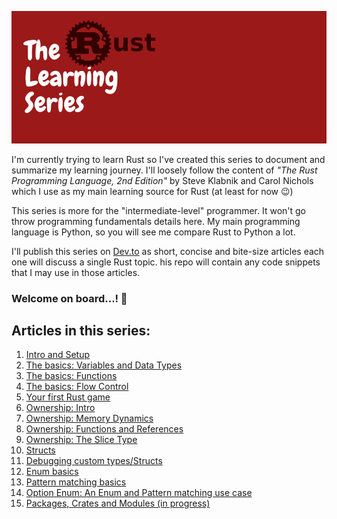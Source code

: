 ![header](assets/main/Rust%20series.png)  

I'm currently trying to learn Rust so I've created this series to document and summarize my learning journey. I'll loosely follow the content of _"The Rust Programming Language, 2nd Edition"_ by Steve Klabnik and Carol Nichols which I use as my main learning source for Rust (at least for now 😉)  

This series is more for the "intermediate-level" programmer. It won't go throw programming fundamentals details here. My main programming language is Python, so you will see me compare Rust to Python a lot.  

I'll publish this series on [Dev.to](https://dev.to) as short, concise and bite-size articles each one will discuss a single Rust topic. his repo will contain any code snippets that I may use in those articles.  
  
### Welcome on board...! 🤗

## Articles in this series:
1. [Intro and Setup](https://dev.to/fadygrab/learning-rust-1-intro-and-setup-5a77)
2. [The basics: Variables and Data Types](https://dev.to/fadygrab/learning-rust-02-the-basics-variables-and-data-types-429b)
3. [The basics: Functions](https://dev.to/fadygrab/learning-rust-03-the-basics-functions-4d92)
4. [The basics: Flow Control](https://dev.to/fadygrab/learning-rust-04-the-basics-flow-control-3eog)
5. [Your first Rust game](https://dev.to/fadygrab/learning-rust-05-your-first-rust-game-guess-the-number-25dn)
6. [Ownership: Intro](https://dev.to/fadygrab/learning-rust-06-ownership-part-1-28pb)
7. [Ownership: Memory Dynamics](https://dev.to/fadygrab/learning-rust-06-ownership-part-2-3e7n)
8. [Ownership: Functions and References](https://dev.to/fadygrab/learning-rust-08-ownership-functions-and-references-52gj)
9. [Ownership: The Slice Type](https://dev.to/fadygrab/learning-rust-09-ownership-the-slice-type-3gb0)
10. [Structs](https://dev.to/fadygrab/learning-rust-10-the-struct-1efd)
11. [Debugging custom types/Structs](https://dev.to/fadygrab/learning-rust-11-debugging-custom-typesstructs-3dnp)
12. [Enum basics](https://dev.to/fadygrab/learning-rust-12-basic-enum-2mn3)
13. [Pattern matching basics](https://dev.to/fadygrab/learning-rust-13-pattern-matching-basics-40pj)
14. [Option Enum: An Enum and Pattern matching use case](https://dev.to/fadygrab/learning-rust-14-option-enum-an-enum-and-pattern-matching-use-case-1dgf)
15. [Packages, Crates and Modules (in progress)](#)